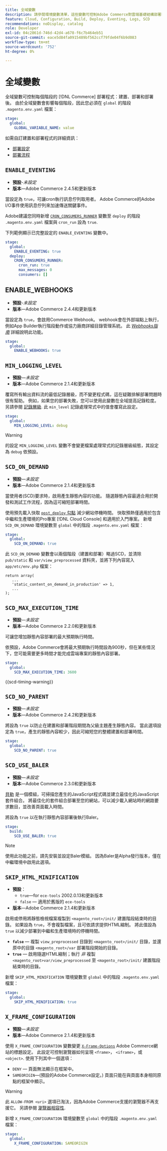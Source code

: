 ```yaml
---
title: 全域變數
description: 請參閱環境變數清單，這些變數可控制Adobe Commerce對雲端基礎結構部署程式的動作。
feature: Cloud, Configuration, Build, Deploy, Eventing, Logs, SCD
recommendations: noDisplay, catalog
role: Developer
exl-id: 04c2861d-746d-42d4-a678-f6c7b464eb51
source-git-commit: eace5d84fa0915489bf562ccf79fde04f6b9d083
workflow-type: tm+mt
source-wordcount: '752'
ht-degree: 0%

---
```


# 全域變數

全域變數可控制每個階段的 [!DNL Commerce] 部署程式：建置、部署和部署後。 由於全域變數會影響每個階段，因此您必須在 `global` 的階段 `.magento.env.yaml` 檔案：

```yaml
stage:
  global:
    GLOBAL_VARIABLE_NAME: value
```

如需自訂建置和部署程式的詳細資訊：

- [部署設定](configure-env-yaml.md)
- [部署流程](../deploy/process.md)

## `ENABLE_EVENTING`

- **預設**-_未設定_
- **版本**—Adobe Commerce 2.4.5和更新版本

當設定為 `true`，可讓cron執行訊息佇列取用者。 Adobe Commerce的Adobe I/O事件使用訊息佇列來加速傳送關鍵事件。

Adobe建議您同時新增 [`CRON_CONSUMERS_RUNNER`](./variables-deploy.md#cron_consumers_runner) 變數至 `deploy` 的階段 `.magento.env.yaml` 檔案與 `cron_run` 設為 `true`.

下列範例顯示已完整設定的 `ENABLE_EVENTING` 變數中。

```yaml
stage:
  global:
    ENABLE_EVENTING: true
  deploy:
    CRON_CONSUMERS_RUNNER:
      cron_run: true
      max_messages: 0
      consumers: []
```

## ENABLE_WEBHOOKS

- **預設**-_未設定_
- **版本**—Adobe Commerce 2.4.4和更新版本

當設定為 `true`，會啟用Commerce Webhook。 webhook會在外部端點上執行，例如App Builder執行階段動作或協力廠商詳細目錄管理系統。 此 [_Webhooks指南_](https://developer.adobe.com/commerce/extensibility/webhooks) 詳細說明此功能。

```yaml
stage:
  global:
    ENABLE_WEBHOOKS: true
```

## `MIN_LOGGING_LEVEL`

- **預設**—_未設定_
- **版本**—Adobe Commerce 2.1.4和更新版本

覆寫所有輸出資料流的最低記錄層級，而不變更程式碼，這在疑難排解部署問題時很有幫助。 例如，如果您的部署失敗，您可以使用此變數在全域提高記錄粒度。 另請參閱 [記錄層級](log-handlers.md#log-levels). 此 `min_level` 記錄處理常式中的值會覆寫此設定。

```yaml
stage:
  global:
    MIN_LOGGING_LEVEL: debug
```

>[!WARNING]
>
>的設定 `MIN_LOGGING_LEVEL` 變數不會變更檔案處理常式的記錄層級組態，其設定為 `debug` 依預設。

## `SCD_ON_DEMAND`

- **預設**—_未設定_
- **版本**—Adobe Commerce 2.1.4和更新版本

當使用者(SCD)要求時，啟用產生靜態內容的功能。 隨選靜態內容最適合用於開發和測試工作流程，因為這可縮短部署時間。

使用預先載入快取 [`post_deploy` 勾點](../application/hooks-property.md) 減少網站停機時間。 快取預熱僅適用於包含中繼和生產環境的Pro專案 [!DNL Cloud Console] 和適用於入門專案。 新增 `SCD_ON_DEMAND` 環境變數至 `global` 中的階段 `.magento.env.yaml` 檔案：

```yaml
stage:
  global:
    SCD_ON_DEMAND: true
```

此 `SCD_ON_DEMAND` 變數會以兩個階段（建置和部署）略過SCD，並清除 `pub/static` 和 `var/view_preprocessed` 資料夾，並將下列內容寫入 `app/etc/env.php` 檔案：

```php?start_inline=1
return array(
   ...
   'static_content_on_demand_in_production' => 1,
   ...
);
```

## `SCD_MAX_EXECUTION_TIME`

- **預設**—_未設定_
- **版本**—Adobe Commerce 2.2.0和更新版本

可讓您增加靜態內容部署的最大預期執行時間。

依預設，Adobe Commerce會將最大預期執行時間設為900秒，但在某些情況下，您可能需要更多時間才能完成雲端專案的靜態內容部署。

```yaml
stage:
  global:
    SCD_MAX_EXECUTION_TIME: 3600
```

{{scd-timing-warning}}

## `SCD_NO_PARENT`

- **預設**—_未設定_
- **版本**—Adobe Commerce 2.4.2和更新版本

將設為 `true` 以防止在建置和部署階段期間為父級主題產生靜態內容。 當此選項設定為 `true`，產生的靜態內容較少，因此可縮短您的整體建置和部署時間。

```yaml
stage:
  global:
    SCD_NO_PARENT: true
```

## `SCD_USE_BALER`

- **預設**—_未設定_
- **版本**—Adobe Commerce 2.3.0和更新版本

[貝勒](https://github.com/magento/baler) 是一個模組，可掃描您產生的JavaScript程式碼並建立最佳化的JavaScript套件組合。 將最佳化的套件組合部署至您的網站，可以減少載入網站時的網路要求數目，並改善頁面載入時間。

將設為 `true` 以在執行靜態內容部署後執行Baler。

```yaml
stage:
  build:
    SCD_USE_BALER: true
```

>[!NOTE]
>
>使用此功能之前，請先安裝並設定Baler模組。 因為Baler是Alpha發行版本，僅在中繼環境中啟用此選項。

## `SKIP_HTML_MINIFICATION`

- **預設**：
   - `true`—for `ece-tools` 2002.0.13和更新版本
   - `false` — 適用於舊版的 `ece-tools`
- **版本**—Adobe Commerce 2.1.4和更新版本

啟用或停用將靜態檢視檔案複製到 `<magento_root>/init/` 建置階段結束時的目錄。 如果設為 `true`，不會複製檔案，且可依請求提供HTML縮制。 將此值設為 `true` 以減少部署到中繼和生產環境時的停機時間。

- **`false`** — 複製 `view_preprocessed` 目錄到 `<magento_root>/init/` 目錄，並還原中的目錄 `<magento_root>/var` 部署階段開始的目錄。
- **`true`** — 啟用隨選HTML縮制；執行 _非_ 複製 `<magento_root>var/view_preprocessed` 至 `<magento_root>/init/` 建置階段結束時的目錄。

新增 `SKIP_HTML_MINIFICATION` 環境變數至 `global` 中的階段 `.magento.env.yaml` 檔案：

```yaml
stage:
  global:
    SKIP_HTML_MINIFICATION: true
```

## `X_FRAME_CONFIGURATION`

- **預設**—_未設定_
- **版本**—Adobe Commerce 2.1.4和更新版本

使用 `X_FRAME_CONFIGURATION` 變數變更 [`X-Frame-Options`](https://experienceleague.adobe.com/docs/commerce-operations/configuration-guide/security/xframe-options.html) Adobe Commerce網站的標題設定。 此設定可控制瀏覽器如何呈現 `<frame>`， `<iframe>`，或 `<object>`. 使用下列其中一個選項：

- `DENY` — 頁面無法顯示在框架中。
- `SAMEORIGIN`—(預設的Adobe Commerce設定。) 頁面只能在與頁面本身相同原點的框架中顯示。

>[!WARNING]
>
>此 `ALLOW-FROM <uri>` 選項已淘汰，因為Adobe Commerce支援的瀏覽器不再支援它。 另請參閱 [瀏覽器相容性](https://developer.mozilla.org/en-US/docs/Web/HTTP/Headers/X-Frame-Options#Browser_compatibility).

新增 `X_FRAME_CONFIGURATION` 環境變數至 `global` 中的階段 `.magento.env.yaml` 檔案：

```yaml
stage:
  global:
    X_FRAME_CONFIGURATION: SAMEORIGIN
```
